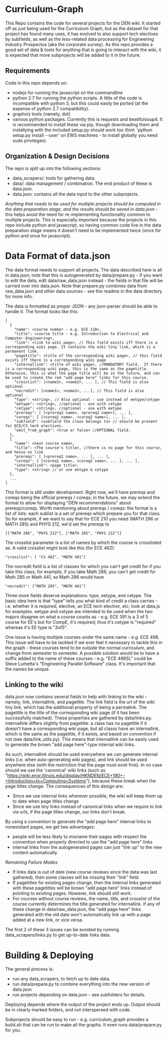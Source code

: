 Curriculum-Graph
================

This Repo contains the code for several projects for the DEN wiki.  It started off as just being used for the Curriculum Graph, but as the dataset for that project has found many uses, it has evolved to also support tech electives by subfields, as well as the less-related data processing for Engineering Industry Prospectus (aka the corporate survey).  As this repo provides a good set of data & tools for anything that is going to interact with the wiki, it is expected that more subprojects will be added to it in the future.

Requirements
-------------

Code in this repo depends on:

* nodejs for running the javascript on the commandline
* python 2.7 for running the python scripts.  A little of the code is incompatible with python 3, but this could easily be ported (at the expense of python 2.7 compatibility).
* graphviz tools (namely, dot)
* various python packages.  Currently this is requests and beatifulsoup4.  It is recommended to install these via pip, though downloading them and installying with the included setup.py should work too (hint: 'python setup.py install --user' on EWS machines - to install globally you need sudo privileges).

Organization & Design Decisions
--------------------------------

The repo is split up into the following sections:
* data_scrapers/: tools for gathering data.
* data/: data management / combination.  The end product of these is data.json.
* data.json: contains all the data input to the other subprojects.

*Anything that needs to be used for multiple projects should be computed in the data preparation stage, and the results should be saved in data.json* - this helps avoid the need for re-implementing functionality common to multiple projects.  This is especially important because the projects in this repo include python and javascript, so having common code live in the data preparation stage means it doesn't need to be implemented twice (once for python and once for javascript).

Data Format of data.json
====================

The data format needs to support all projects.  The data described here is all in data.json; note that this is autogenerated by data/prepare.py - if you want to edit the data, edit data/raw_data.json instead - the fields in that file will be carried over into data.json.  Note that prepare.py combines data from raw_data.json and other data sources - see the readme in the data directory for more info.

The data is formatted as proper JSON - any json-parser should be able to handle it. The format looks like this:

````
[
  {
    "name": <course number - e.g. ECE 110>,
    "title": <course title - e.g. Introduction to Electrical and Computer Engineering>,
    "link": <link to wiki page>, // This field exists iff there is a corresponding wiki page. It contains the wiki tiny link, which is a permanent link.
    "pagetitle": <title of the corresponding wiki page>, // this field exists iff there is a corresponding wiki page
    "internallink": <title of wiki page>, //MANDATORY field.  If there is a corresponding wiki page, this is the same as the pagetitle.  Otherwise, this is what the page title will be in the future, and can be used to create the red "add page here" links for this course.
    "crosslist": [<name1>, <name2>, ... ], // This field is also optional
    "nocredit": [<name1>, <name2>, ...], // This field is also optional
    "type": <string>, // Also optional - use instead of eetype/cetype
    "eetype": <string>, //optional - use with cetype
    "cetype": <string>, //optional - use with eetype
    "prereqs": [ [<prereq1 name>, <prereq2 name>], ... ],
    "coreqs": [ [<coreq1 name>, <coreq2 name>], ... ],
    "subfield": <subfield the class belongs to> // should be present for ECE/CS tech electives.
    "omit_from_graph": <true or false> //OPTIONAL field.
  },
  {
    "name": <next course name>,
    "title": <The course's title>, //there is no page for this course, and hence no link
    "prereqs": [ [<prereq1 name>, ... ], ... ],
    "coreqs": [ [<coreq1 name>, <coreq2 name>, ... ], ... ],
    "internallink": <page title>,
    "type": <string> // or use eetype & cetype
  },
  ...
]
````

This format is still under development.  Right now, we'll have prereqs and coreqs being the official prereqs / coreqs; in the future, we may extend the format to allow for displaying "DEN recommendations" about prereqs/coreqs.  Worth mentioning about prereqs / coreqs: the format is a list of lists: each sublist is a set of prereqs which prepare you for that class.  So for example, if we want to say that for ECE 210 you need (MATH 286 or MATH 285) and PHYS 212, we'd set the prereqs to

````
[["MATH 286", "PHYS 212"], ["MATH 285", "PHYS 212"]]
````

The crosslist parameter is a list of names by which the course is crosslisted as.  A valid crosslist might look like this (for ECE 462):

````
"crosslist": [ "CS 462", "MATH 491"]
````

The nocredit field is a list of classes for which you can't get credit for if you take this class; for example, if you take Math 286, you can't get credit for Math 285 or Math 441, so Math 286 would have

````
"nocredit": ["MATH 285", "MATH 441"]
````

Three more fields deserve explanations: type, eetype, and cetype.  The basic idea here is that "type" tells you what kind of credit a class carries - i.e. whether it is required, elective, an ECE tech elective, etc; look at data.js for examples.  eetype and cetype are intended to be used when the two majors disagree on what a course counts as - e.g. ECE 391 is a 3 of 5 course for EE's but for CompE, it's required; thus it's cetype is "required" whereas it's EE type is "3of5".

One issue is having multiple courses under the same name - e.g. ECE 498.  This issue will have to be tackled if we ever feel it necessary to tackle this in the graph - these courses tend to be outside the normal curriculum, and change from semester to semester.  A possible solution would be to have a suffix added to the name of these courses - e.g. "ECE 498SL" could be Steve Lumetta's "Engineering Parallel Software" class.  It's important that the names be unique.

Linking to the wiki
--------------------

data.json now contains several fields to help with linking to the wiki - namely, link, internallink, and pagetitle.  The link field is the url of the wiki tiny link, which has the additional property of being a permalink.  The pagetitle is the title of the corresponding wiki page (if it has been successfully matched).  These properties are gathered by data/links.py.  internallink differs slightly from pagetitle: a class has no pagetitle if it doesn't have a corresponding wiki page, but all classs have an internallink, which is the same as the pagetitle, if it exists, and based on convention if not (see data/link_utils.py).  This means that internallink can be easily used to generate the brown "add page here"-type internal wiki links.

As such, internallink should be used everywhere we can generate internal links (i.e. when auto-generating wiki pages), and link should be used anywhere else (with the restriction that the page must exist first).  In no case should we use the 'canonical' wiki links (such as "https://wiki.engr.illinois.edu/display/HKNDEN/ECE+190+-+Introduction+to+Computing+Systems"), because these break when the page titles change.  The consequences of this design are:

* Since we use internal links wherever possible, the wiki will keep them up to date when page titles change
* Since we use tiny links instead of canonical links when we require to link via urls, if the page titles change, our links don't break.

By using a convention to generate the "add page here" internal links to nonexistant pages, we get two advantages:
* people will be less likely to misname their pages with respect the convention when properly directed to use the "add page here" links
* internal links from the autogenerated pages can just "link up" to the new content automatically.

*Remaining Failure Modes*

* If links data is out of date (new course reviews since the data was last gathered), then some classes will be missing their "link" field.
* If pagetitles for existing pages change, then the internal links generated with these pagetitles will be brown "add page here" links instead of pointing to existing pages.  However, link should still work.
* For courses without course reviews, the name, title, and crosslist of the course currently determines the title generated for internallink.  If any of these change in data/raw_data.json, the "add page here" links generated with the old data won't automatically link up with a page added at a new link, or vice versa.

The first 2 of these 3 issues can be avoided by running data_scrapers/links.py to get up-to-date links data.

Building & Deploying
===================

The general process is:

* run any data_scrapers, to fetch up to date data.
* run data/prepare.py to combine everything into the new version of data.json
* run projects depending on data.json - see subfolders for details.

Deploying depends where the output of the project ends up.  Output should be in clearly marked folders, and not interspersed with code.

Subprojects should be easy to run - e.g. curriculum_graph provides a build.sh that can be run to make all the graphs.  It even runs data/prepare.py for you.


